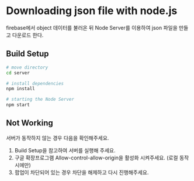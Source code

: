 # Downloading json file with node.js

firebase에서 object 데이터를 불러온 뒤 Node Server를 이용하여 json 파일을 만들고 다운로드 한다.

## Build Setup

``` bash
# move directory 
cd server

# install dependencies
npm install

# starting the Node Server
npm start
```

## Not Working
서버가 동작하지 않는 경우 다음을 확인해주세요.
1. Build Setup을 참고하여 서버를 실행해 주세요.
2. 구글 확장프로그램 Allow-control-allow-origin을 활성화 시켜주세요. (로컬 동작시에만)
3. 팝업이 차단되어 있는 경우 차단을 해제하고 다시 진행해주세요.

